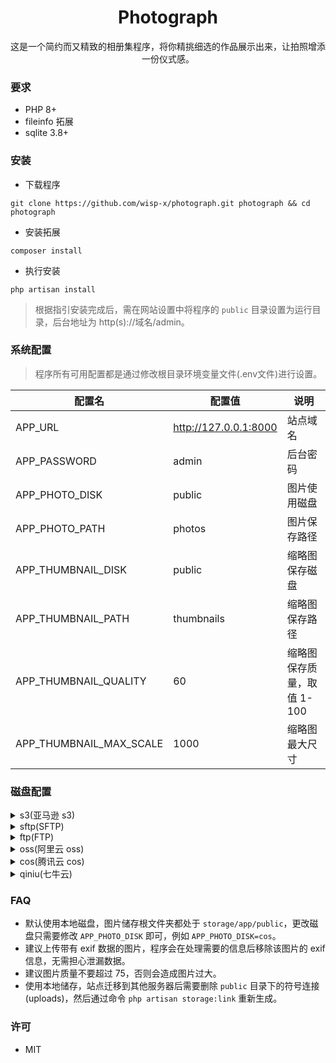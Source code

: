 <h1 align="center">Photograph</h1>

<p align="center">这是一个简约而又精致的相册集程序，将你精挑细选的作品展示出来，让拍照增添一份仪式感。</p>

### 要求

- PHP 8+
- fileinfo 拓展
- sqlite 3.8+

### 安装

- 下载程序

```shell
git clone https://github.com/wisp-x/photograph.git photograph && cd photograph
```

- 安装拓展

```shell
composer install
```

- 执行安装

```shell
php artisan install
```

> 根据指引安装完成后，需在网站设置中将程序的 `public` 目录设置为运行目录，后台地址为 http(s)://域名/admin。

### 系统配置

> 程序所有可用配置都是通过修改根目录环境变量文件(.env文件)进行设置。

| 配置名                     | 配置值                   | 说明               |
|-------------------------|-----------------------|------------------|
| APP_URL                 | http://127.0.0.1:8000 | 站点域名             |
| APP_PASSWORD            | admin                 | 后台密码             |
| APP_PHOTO_DISK          | public                | 图片使用磁盘           |
| APP_PHOTO_PATH          | photos                | 图片保存路径           |
| APP_THUMBNAIL_DISK      | public                | 缩略图保存磁盘          |
| APP_THUMBNAIL_PATH      | thumbnails            | 缩略图保存路径          |
| APP_THUMBNAIL_QUALITY   | 60                    | 缩略图保存质量，取值 1-100 |
| APP_THUMBNAIL_MAX_SCALE | 1000                  | 缩略图最大尺寸          |

### 磁盘配置

<details><summary>s3(亚马逊 s3)</summary>

| 配置名                   | 配置值 | 说明           |
|-----------------------|-----|--------------|
| AWS_ACCESS_KEY_ID     | -   | AccessKeyId  |
| AWS_SECRET_ACCESS_KEY | -   | AccessKeyKey |
| AWS_DEFAULT_REGION    | -   | 区域           |
| AWS_BUCKET            | -   | 储存桶          |
| AWS_URL               | -   | 域名           |
| AWS_ENDPOINT          | -   | 连接地址         |

</details>

<details><summary>sftp(SFTP)</summary>

| 配置名              | 配置值 | 说明     |
|------------------|-----|--------|
| SFTP_HOST        | -   | 连接地址   |
| SFTP_USERNAME    | -   | 用户名    |
| SFTP_PRIVATE_KEY | -   | SSH 密钥 |
| SFTP_PASSWORD    | -   | 密码     |
| SFTP_PORT        | 22  | 连接端口   |
| SFTP_ROOT        | -   | 根目录    |
| SFTP_URL         | -   | 域名     |

</details>

<details><summary>ftp(FTP)</summary>

| 配置名             | 配置值  | 说明     |
|-----------------|------|--------|
| FTP_HOST        | -    | 连接地址   |
| FTP_USERNAME    | -    | 用户名    |
| FTP_PRIVATE_KEY | -    | SSH 密钥 |
| FTP_PASSWORD    | -    | 密码     |
| FTP_PORT        | 21   | 连接端口   |
| FTP_ROOT        | -    | 根目录    |
| FTP_IS_PASSIVE  | true | 被动模式   |
| FTP_URL         | -    | 域名     |

</details>

<details><summary>oss(阿里云 oss)</summary>

| 配置名                   | 配置值                          | 说明                        |
|-----------------------|------------------------------|---------------------------|
| OSS_ACCESS_KEY_ID     | -                            | App ID                    |
| OSS_ACCESS_KEY_SECRET | -                            | SecretID                  |
| OSS_BUCKET            | test                         | oss 名称                    |
| OSS_ENDPOINT          | oss-cn-shanghai.aliyuncs.com | 区域                        |
| OSS_IS_CNAME          | false                        | true/false 是否以 cname 形式连接 |
| OSS_SECURITY_TOKEN    | -                            | 安全 token                  |

</details>


<details><summary>cos(腾讯云 cos)</summary>

| 配置名             | 配置值          | 说明                |
|-----------------|--------------|-------------------|
| COS_APP_ID      | 1251460152   | App ID            |
| COS_SECRET_ID   | -            | SecretID          |
| COS_SECRET_KEY  | -            | SecretKey         |
| COS_REGION      | ap-guangzhou | 区域                |
| COS_BUCKET      | photograph   | 储存桶名称             |
| COS_DOMAIN      | -            | 域名，不需要 http(s):// |
| COS_PATH_PREFIX | -            | 储存前缀              |

</details>

<details><summary>qiniu(七牛云)</summary>

| 配置名              | 配置值 | 说明        |
|------------------|-----|-----------|
| QINIU_ACCESS_KEY | -   | AccessKey |
| QINIU_SECRET_KEY | -   | SecretKey |
| QINIU_BUCKET     | -   | Bucket    |
| QINIU_DOMAIN     | -   | 域名        |

</details>

### FAQ

- 默认使用本地磁盘，图片储存根文件夹都处于 `storage/app/public`，更改磁盘只需要修改 `APP_PHOTO_DISK`
  即可，例如 `APP_PHOTO_DISK=cos`。
- 建议上传带有 exif 数据的图片，程序会在处理需要的信息后移除该图片的 exif 信息，无需担心泄漏数据。
- 建议图片质量不要超过 75，否则会造成图片过大。
- 使用本地储存，站点迁移到其他服务器后需要删除 `public` 目录下的符号连接(uploads)，然后通过命令 `php artisan storage:link`
  重新生成。

### 许可

- MIT
